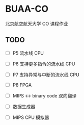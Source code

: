 # BUAA-CO
北京航空航天大学 CO 课程作业


## TODO
- [ ] P5 流水线 CPU
- [ ] P6 支持更多指令的流水线 CPU
- [ ] P7 支持异常与中断的流水线 CPU
- [ ] P8 FPGA

- [ ] MIPS <-> binary code 双向翻译
- [ ] 数据生成器
- [ ] MIPS CPU 模拟器